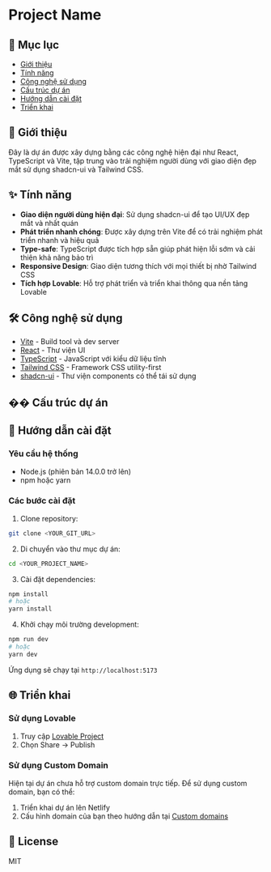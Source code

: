 # Project Name

## 📑 Mục lục
- [Giới thiệu](#giới-thiệu)
- [Tính năng](#tính-năng)
- [Công nghệ sử dụng](#công-nghệ-sử-dụng)
- [Cấu trúc dự án](#cấu-trúc-dự-án)
- [Hướng dẫn cài đặt](#hướng-dẫn-cài-đặt)
- [Triển khai](#triển-khai)

## 🚀 Giới thiệu
Đây là dự án được xây dựng bằng các công nghệ hiện đại như React, TypeScript và Vite, tập trung vào trải nghiệm người dùng với giao diện đẹp mắt sử dụng shadcn-ui và Tailwind CSS.

## ✨ Tính năng
- **Giao diện người dùng hiện đại**: Sử dụng shadcn-ui để tạo UI/UX đẹp mắt và nhất quán
- **Phát triển nhanh chóng**: Được xây dựng trên Vite để có trải nghiệm phát triển nhanh và hiệu quả
- **Type-safe**: TypeScript được tích hợp sẵn giúp phát hiện lỗi sớm và cải thiện khả năng bảo trì
- **Responsive Design**: Giao diện tương thích với mọi thiết bị nhờ Tailwind CSS
- **Tích hợp Lovable**: Hỗ trợ phát triển và triển khai thông qua nền tảng Lovable

## 🛠 Công nghệ sử dụng
- [Vite](https://vitejs.dev/) - Build tool và dev server
- [React](https://reactjs.org/) - Thư viện UI
- [TypeScript](https://www.typescriptlang.org/) - JavaScript với kiểu dữ liệu tĩnh
- [Tailwind CSS](https://tailwindcss.com/) - Framework CSS utility-first
- [shadcn-ui](https://ui.shadcn.com/) - Thư viện components có thể tái sử dụng

## �� Cấu trúc dự án

## 🚀 Hướng dẫn cài đặt

### Yêu cầu hệ thống
- Node.js (phiên bản 14.0.0 trở lên)
- npm hoặc yarn

### Các bước cài đặt

1. Clone repository:
```bash
git clone <YOUR_GIT_URL>
```

2. Di chuyển vào thư mục dự án:
```bash
cd <YOUR_PROJECT_NAME>
```

3. Cài đặt dependencies:
```bash
npm install
# hoặc
yarn install
```

4. Khởi chạy môi trường development:
```bash
npm run dev
# hoặc
yarn dev
```

Ứng dụng sẽ chạy tại `http://localhost:5173`

## 🌐 Triển khai

### Sử dụng Lovable
1. Truy cập [Lovable Project](https://lovable.dev/projects/532401a0-a5b3-4868-997b-77464dac0849)
2. Chọn Share -> Publish

### Sử dụng Custom Domain
Hiện tại dự án chưa hỗ trợ custom domain trực tiếp. Để sử dụng custom domain, bạn có thể:
1. Triển khai dự án lên Netlify
2. Cấu hình domain của bạn theo hướng dẫn tại [Custom domains](https://docs.lovable.dev/tips-tricks/custom-domain/)

## 📝 License
MIT
